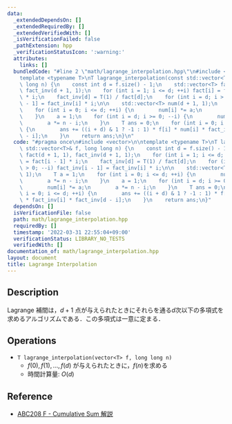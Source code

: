 ```yaml
---
data:
  _extendedDependsOn: []
  _extendedRequiredBy: []
  _extendedVerifiedWith: []
  _isVerificationFailed: false
  _pathExtension: hpp
  _verificationStatusIcon: ':warning:'
  attributes:
    links: []
  bundledCode: "#line 2 \"math/lagrange_interpolation.hpp\"\n#include <vector>\n\n\
    template <typename T>\nT lagrange_interpolation(const std::vector<T>& f, long\
    \ long n) {\n    const int d = f.size() - 1;\n    std::vector<T> fact(d + 1, 1),\
    \ fact_inv(d + 1, 1);\n    for (int i = 1; i <= d; ++i) fact[i] = fact[i - 1]\
    \ * i;\n    fact_inv[d] = T(1) / fact[d];\n    for (int i = d; i > 0; --i) fact_inv[i\
    \ - 1] = fact_inv[i] * i;\n\n    std::vector<T> num(d + 1, 1);\n    T a = 1;\n\
    \    for (int i = 0; i <= d; ++i) {\n        num[i] *= a;\n        a *= n - i;\n\
    \    }\n    a = 1;\n    for (int i = d; i >= 0; --i) {\n        num[i] *= a;\n\
    \        a *= n - i;\n    }\n    T ans = 0;\n    for (int i = 0; i <= d; ++i)\
    \ {\n        ans += ((i + d) & 1 ? -1 : 1) * f[i] * num[i] * fact_inv[i] * fact_inv[d\
    \ - i];\n    }\n    return ans;\n}\n"
  code: "#pragma once\n#include <vector>\n\ntemplate <typename T>\nT lagrange_interpolation(const\
    \ std::vector<T>& f, long long n) {\n    const int d = f.size() - 1;\n    std::vector<T>\
    \ fact(d + 1, 1), fact_inv(d + 1, 1);\n    for (int i = 1; i <= d; ++i) fact[i]\
    \ = fact[i - 1] * i;\n    fact_inv[d] = T(1) / fact[d];\n    for (int i = d; i\
    \ > 0; --i) fact_inv[i - 1] = fact_inv[i] * i;\n\n    std::vector<T> num(d + 1,\
    \ 1);\n    T a = 1;\n    for (int i = 0; i <= d; ++i) {\n        num[i] *= a;\n\
    \        a *= n - i;\n    }\n    a = 1;\n    for (int i = d; i >= 0; --i) {\n\
    \        num[i] *= a;\n        a *= n - i;\n    }\n    T ans = 0;\n    for (int\
    \ i = 0; i <= d; ++i) {\n        ans += ((i + d) & 1 ? -1 : 1) * f[i] * num[i]\
    \ * fact_inv[i] * fact_inv[d - i];\n    }\n    return ans;\n}"
  dependsOn: []
  isVerificationFile: false
  path: math/lagrange_interpolation.hpp
  requiredBy: []
  timestamp: '2022-03-31 22:55:04+09:00'
  verificationStatus: LIBRARY_NO_TESTS
  verifiedWith: []
documentation_of: math/lagrange_interpolation.hpp
layout: document
title: Lagrange Interpolation
---
```


## Description

Lagrange 補間は，$d+1$ 点が与えられたときにそれらを通る$d$次以下の多項式を求めるアルゴリズムである．この多項式は一意に定まる．

## Operations

- `T lagrange_interpolation(vector<T> f, long long n)`
    - $f(0),f(1),\dots,f(d)$ が与えられたときに，$f(n)$を求める
    - 時間計算量: $O(d)$

## Reference

- [ABC208 F - Cumulative Sum 解説](https://atcoder.jp/contests/abc208/editorial/2195)